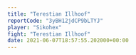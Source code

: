 ```yaml
---
title: "Terestian Illhoof"
reportCode: "3yBH12jdCP9bLTYJ"
player: "Sikohex"
fight: "Terestian Illhoof"
date: 2021-06-07T18:57:55.202000+00:00
---
```

